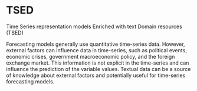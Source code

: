 # TSED
Time Series representation models Enriched with text Domain resources (TSED)

Forecasting models generally use quantitative time-series data. However, external factors can influence data in time-series, such as political events, economic crises, government macroeconomic policy, and the foreign exchange market. This information is not explicit in the time-series and can influence the prediction of the variable values. Textual data can be a source of knowledge about external factors and potentially useful for time-series forecasting models.


